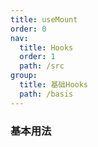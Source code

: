 ```yaml
---
title: useMount
order: 0
nav:
  title: Hooks
  order: 1
  path: /src
group:
  title: 基础Hooks
  path: /basis
---
```


### 基本用法

<code src="./demo/demo1.tsx" />
